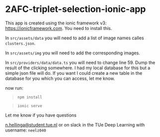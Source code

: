 # 2AFC-triplet-selection-ionic-app

This app is created using the ionic framework v3: https://ionicframework.com. You need to install this.

In `src/assets/data` you will need to add a list of image names calles `clusters.json`.

In `src/assets/img` you will need to add the corresponding images.

In `src/providers/data/data.ts` you will need to change line 59. Dump the result of the clicking somewhere. I had my local database for this but a simple json file will do. If you want I could create a new table in the database for you which you can access, let me know. 

now run: 
> `npm install`

> `ionic serve`

Let me know if you have questions

n.hellinga@student.tue.nl or on slack in the TUe Deep Learning with username: `neelz040`